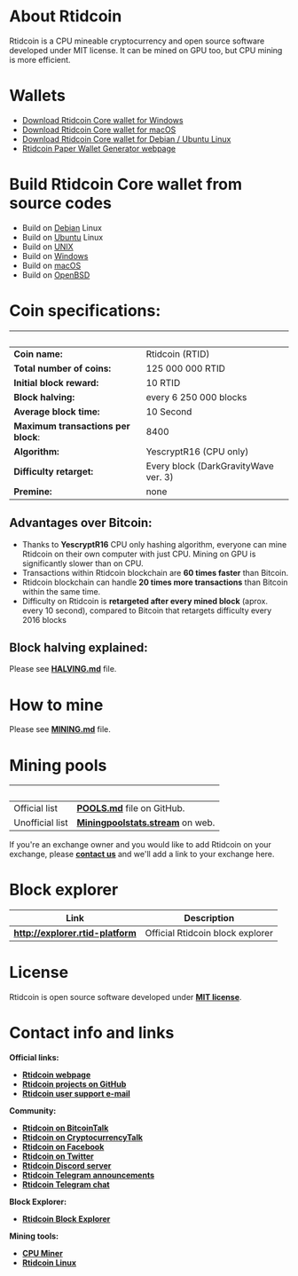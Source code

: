 # About Rtidcoin
Rtidcoin is a CPU mineable cryptocurrency and open source software developed under MIT license. It can be mined on GPU too, but CPU mining is more efficient.

# Wallets
- [Download Rtidcoin Core wallet for Windows](https://github.com/Rtid-Platform/Rtid-Platform/releases/)
- [Download Rtidcoin Core wallet for macOS](https://github.com/Rtid-Platform/Rtid-Platform/releases/)
- [Download Rtidcoin Core wallet for Debian / Ubuntu Linux](https://github.com/Rtid-Platform/Rtid-Platform/releases/)
- [Rtidcoin Paper Wallet Generator webpage](https://paper.rtidcoin.net)

# Build Rtidcoin Core wallet from source codes

- Build on [Debian](./doc/build-debian.md) Linux
- Build on [Ubuntu](./doc/build-ubuntu.md) Linux
- Build on [UNIX](./doc/build-unix.md)
- Build on [Windows](./doc/build-windows.md)
- Build on [macOS](./doc/build-osx.md)
- Build on [OpenBSD](./doc/build-openbsd.md)

# Coin specifications:
&nbsp; | &nbsp;
------ | ------
**Coin name:** | Rtidcoin (RTID)
**Total number of coins:** | 125 000 000 RTID
**Initial block reward:** | 10 RTID
**Block halving:** | every 6 250 000 blocks
**Average block time:** | 10 Second
**Maximum transactions per block**: | 8400
**Algorithm:** | YescryptR16 (CPU only)
**Difficulty retarget:** | Every block (DarkGravityWave ver. 3)
**Premine:** | none

## Advantages over Bitcoin:

- Thanks to **YescryptR16** CPU only hashing algorithm, everyone can mine Rtidcoin on their own computer with just CPU. Mining on GPU is significantly slower than on CPU.
- Transactions within Rtidcoin blockchain are **60 times faster** than Bitcoin.
- Rtidcoin blockchain can handle **20 times more transactions** than Bitcoin within the same time.
- Difficulty on Rtidcoin is **retargeted after every mined block** (aprox. every 10 second), compared to Bitcoin that retargets difficulty every 2016 blocks

## Block halving explained:

Please see [**HALVING.md**](./HALVING.md) file.

# How to mine

Please see [**MINING.md**](./MINING.md) file.

# Mining pools
&nbsp; | &nbsp;
------ | ------
Official list | [**POOLS.md**](./POOLS.md) file on GitHub.
Unofficial list | [**Miningpoolstats.stream**](https://miningpoolstats.stream/rtidcoin) on web.


If you're an exchange owner and you would like to add Rtidcoin on your exchange, please [**contact us**](./README.md#contact-info-and-links) and we'll add a link to your exchange here.


# Block explorer

Link | Description
---- | -----------
**http://explorer.rtid-platform** | Official Rtidcoin block explorer

# License

Rtidcoin is open source software developed under [**MIT license**](./LICENSE).

# Contact info and links

**Official links:**
- [**Rtidcoin webpage**](https://rtid-platform.web.id)
- [**Rtidcoin projects on GitHub**](https://github.com/Rtid-Platform)
- [**Rtidcoin user support e-mail**](mailto:admin@rtid-platform.web.id)

**Community:**
- [**Rtidcoin on BitcoinTalk**](https://bitcointalk.org/index.php?topic=3028302)
- [**Rtidcoin on CryptocurrencyTalk**](https://cryptocurrencytalk.com/topic/98937-anneli-rtidcoin-cpu-mining-only-exchange-available/)
- [**Rtidcoin on Facebook**](https://www.facebook.com/rtidcoin.net/)
- [**Rtidcoin on Twitter**](https://twitter.com/rtidcoin)
- [**Rtidcoin Discord server**](https://discord.gg/cv77fUp)
- [**Rtidcoin Telegram announcements**](https://t.me/RTID_Platform)
- [**Rtidcoin Telegram chat**](https://t.me/RTID_Official)

**Block Explorer:**
- [**Rtidcoin Block Explorer**](http://explorer.rtid-platform)

**Mining tools:**
- [**CPU Miner**](https://github.com/JayDDee/cpuminer-opt)
- [**Rtidcoin Linux**](https://github.com/Rtid-Platform/linux)
